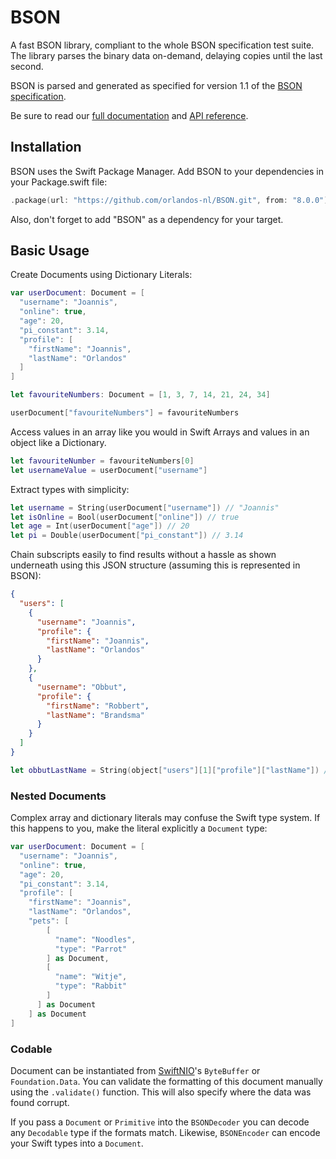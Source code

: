 # BSON

A fast BSON library, compliant to the whole BSON specification test suite. The library parses the binary data on-demand, delaying copies until the last second.

BSON is parsed and generated as specified for version 1.1 of the [BSON specification](http://bsonspec.org/spec.html).

Be sure to read our [full documentation](https://orlandos.nl/docs/mongokitten/articles/bson) and [API reference](https://swiftinit.org/reference/bson).

## Installation

BSON uses the Swift Package Manager. Add BSON to your dependencies in your Package.swift file:

```swift
.package(url: "https://github.com/orlandos-nl/BSON.git", from: "8.0.0")
```

Also, don't forget to add "BSON" as a dependency for your target.

## Basic Usage

Create Documents using Dictionary Literals:

```swift
var userDocument: Document = [
  "username": "Joannis",
  "online": true,
  "age": 20,
  "pi_constant": 3.14,
  "profile": [
    "firstName": "Joannis",
    "lastName": "Orlandos"
  ]
]

let favouriteNumbers: Document = [1, 3, 7, 14, 21, 24, 34]

userDocument["favouriteNumbers"] = favouriteNumbers
```

Access values in an array like you would in Swift Arrays and values in an object like a Dictionary.

```swift
let favouriteNumber = favouriteNumbers[0]
let usernameValue = userDocument["username"]
```

Extract types with simplicity:

```swift
let username = String(userDocument["username"]) // "Joannis"
let isOnline = Bool(userDocument["online"]) // true
let age = Int(userDocument["age"]) // 20
let pi = Double(userDocument["pi_constant"]) // 3.14
```

Chain subscripts easily to find results without a hassle as shown underneath using this JSON structure (assuming this is represented in BSON):

```json
{
  "users": [
    {
      "username": "Joannis",
      "profile": {
        "firstName": "Joannis",
        "lastName": "Orlandos"
      }
    },
    {
      "username": "Obbut",
      "profile": {
        "firstName": "Robbert",
        "lastName": "Brandsma"
      }
    }
  ]
}
```

```swift
let obbutLastName = String(object["users"][1]["profile"]["lastName"]) // "Brandsma"
```

### Nested Documents

Complex array and dictionary literals may confuse the Swift type system. If this happens to you, make the literal explicitly a `Document` type:

```swift
var userDocument: Document = [
  "username": "Joannis",
  "online": true,
  "age": 20,
  "pi_constant": 3.14,
  "profile": [
    "firstName": "Joannis",
    "lastName": "Orlandos",
    "pets": [
        [
          "name": "Noodles",
          "type": "Parrot"
        ] as Document,
        [
          "name": "Witje",
          "type": "Rabbit"
        ]
      ] as Document
    ] as Document
]
```

### Codable

Document can be instantiated from [SwiftNIO](https://github.com/apple/swift-nio)'s `ByteBuffer` or `Foundation.Data`.
You can validate the formatting of this document manually using the `.validate()` function. This will also specify where the data was found corrupt.

If you pass a `Document` or `Primitive` into the `BSONDecoder` you can decode any `Decodable` type if the formats match. Likewise, `BSONEncoder` can encode your Swift types into a `Document`.
